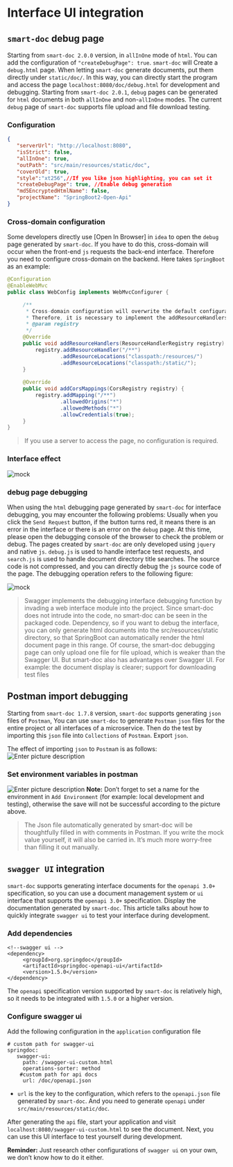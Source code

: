 # Interface UI integration

## `smart-doc` debug page

Starting from `smart-doc 2.0.0` version, in `allInOne` mode of `html`. You can add the configuration of `"createDebugPage": true`. `smart-doc` will
Create a `debug.html` page. When letting `smart-doc` generate documents, put them directly under `static/doc/`.
In this way, you can directly start the program and access the page `localhost:8080/doc/debug.html` for development and debugging.
Starting from `smart-doc 2.0.1`, `debug` pages can be generated for `html` documents in both `allInOne` and non-`allInOne` modes. The current `debug` page of `smart-doc` supports file upload and file download testing.

### Configuration

```json
{
   "serverUrl": "http://localhost:8080",
   "isStrict": false,
   "allInOne": true,
   "outPath": "src/main/resources/static/doc",
   "coverOld": true,
   "style":"xt256",//If you like json highlighting, you can set it
   "createDebugPage": true, //Enable debug generation
   "md5EncryptedHtmlName": false,
   "projectName": "SpringBoot2-Open-Api"
}
```
### Cross-domain configuration
Some developers directly use [Open In Browser] in `idea` to open the `debug` page generated by `smart-doc`.
If you have to do this, cross-domain will occur when the front-end `js` requests the back-end interface. Therefore you need to configure cross-domain on the backend.
Here takes `SpringBoot` as an example:

```java
@Configuration
@EnableWebMvc
public class WebConfig implements WebMvcConfigurer {

     /**
      * Cross-domain configuration will overwrite the default configuration.
      * Therefore, it is necessary to implement the addResourceHandlers method and add the default configuration static path
      * @param registry
      */
     @Override
     public void addResourceHandlers(ResourceHandlerRegistry registry) {
         registry.addResourceHandler("/**")
                 .addResourceLocations("classpath:/resources/")
                 .addResourceLocations("classpath:/static/");
     }
    
     @Override
     public void addCorsMappings(CorsRegistry registry) {
         registry.addMapping("/**")
                 .allowedOrigins("*")
                 .allowedMethods("*")
                 .allowCredentials(true);
     }
}
```
> If you use a server to access the page, no configuration is required.

### Interface effect
![mock](https://raw.githubusercontent.com/chenqi146/smart-doc.github.io/book/_images/mock.png "1.png")

### debug page debugging
When using the `html` debugging page generated by `smart-doc` for interface debugging, you may encounter the following problems:
Usually when you click the `Send Request` button, if the button turns red, it means there is an error in the interface or there is an error on the `debug` page.
At this time, please open the debugging console of the browser to check the problem or debug. The pages created by `smart-doc` are only developed using `jquery` and native `js`.
`debug.js` is used to handle interface test requests, and `search.js` is used to handle document directory title searches. The source code is not compressed, and you can directly debug the `js` source code of the page.
The debugging operation refers to the following figure:

![mock](https://raw.githubusercontent.com/chenqi146/smart-doc.github.io/book/_images/debug-console.png "1.png")


> Swagger implements the debugging interface debugging function by invading a web interface module into the project. Since smart-doc does not intrude into the code, no smart-doc can be seen in the packaged code.
Dependency, so if you want to debug the interface, you can only generate html documents into the src/resources/static directory, so that SpringBoot can automatically render the html document page in this range.
Of course, the smart-doc debugging page can only upload one file for file upload, which is weaker than the Swagger UI. But smart-doc also has advantages over Swagger UI.
For example: the document display is clearer; support for downloading test files

## Postman import debugging
Starting from `smart-doc 1.7.8` version, `smart-doc` supports generating `json` files of `Postman`,
You can use `smart-doc` to generate `Postman` `json` files for the entire project or all interfaces of a microservice.
Then do the test by importing this `json` file into `Collections` of `Postman`. Export `json`.


The effect of importing `json` to `Postma`n is as follows:
![Enter picture description](https://raw.githubusercontent.com/chenqi146/smart-doc.github.io/book/_images/095300_24a7f126_144669.png "postman.png")

### Set environment variables in postman

![Enter picture description](https://raw.githubusercontent.com/chenqi146/smart-doc.github.io/book/_images/141540_aed7de0b_144669.png "postman_set_env.png")
**Note:** Don’t forget to set a name for the environment in `Add Environment` (for example: local development and testing), otherwise the save will not be successful according to the picture above.

> The Json file automatically generated by smart-doc will be thoughtfully filled in with comments in Postman. If you write the mock value yourself, it will also be carried in.
It’s much more worry-free than filling it out manually.

## `swagger UI` integration

`smart-doc` supports generating interface documents for the `openapi 3.0+` specification, so you can use a document management system or `ui` interface that supports the `openapi 3.0+` specification.
Display the documentation generated by `smart-doc`. This article talks about how to quickly integrate `swagger ui` to test your interface during development.

### Add dependencies

```
<!--swagger ui -->
<dependency>
     <groupId>org.springdoc</groupId>
     <artifactId>springdoc-openapi-ui</artifactId>
     <version>1.5.0</version>
</dependency>
```
The `openapi` specification version supported by `smart-doc` is relatively high, so it needs to be integrated with `1.5.0` or a higher version.
### Configure swagger ui
Add the following configuration in the `application` configuration file
```
# custom path for swagger-ui
springdoc:
   swagger-ui:
     path: /swagger-ui-custom.html
     operations-sorter: method
    #custom path for api docs
     url: /doc/openapi.json
```
- `url` is the key to the configuration, which refers to the `openapi.json` file generated by `smart-doc`. And you need to generate `openapi` under `src/main/resources/static/doc`.


After generating the `api` file, start your application and visit `localhost:8080/swagger-ui-custom.html` to see the document.
Next, you can use this UI interface to test yourself during development.

**Reminder:** Just research other configurations of `swagger ui` on your own, we don’t know how to do it either.